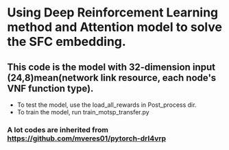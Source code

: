 # Using Deep Reinforcement Learning method and Attention model to solve the SFC embedding. 
## This code is the model with 32-dimension input (24,8)mean(network link resource, each node's VNF function type).


+ To test the model, use the load_all_rewards in Post_process dir.
+ To train the model, run train_motsp_transfer.py

    

### A lot codes are inherited from https://github.com/mveres01/pytorch-drl4vrp
